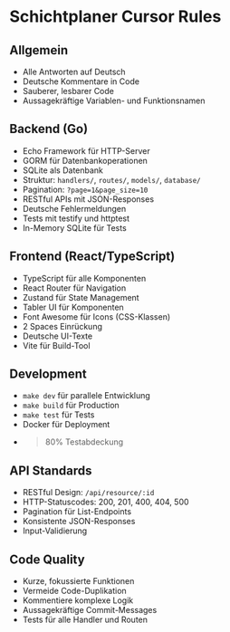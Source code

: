 # Schichtplaner Cursor Rules

## Allgemein
- Alle Antworten auf Deutsch
- Deutsche Kommentare in Code
- Sauberer, lesbarer Code
- Aussagekräftige Variablen- und Funktionsnamen

## Backend (Go)
- Echo Framework für HTTP-Server
- GORM für Datenbankoperationen
- SQLite als Datenbank
- Struktur: `handlers/`, `routes/`, `models/`, `database/`
- Pagination: `?page=1&page_size=10`
- RESTful APIs mit JSON-Responses
- Deutsche Fehlermeldungen
- Tests mit testify und httptest
- In-Memory SQLite für Tests

## Frontend (React/TypeScript)
- TypeScript für alle Komponenten
- React Router für Navigation
- Zustand für State Management
- Tabler UI für Komponenten
- Font Awesome für Icons (CSS-Klassen)
- 2 Spaces Einrückung
- Deutsche UI-Texte
- Vite für Build-Tool

## Development
- `make dev` für parallele Entwicklung
- `make build` für Production
- `make test` für Tests
- Docker für Deployment
- >80% Testabdeckung

## API Standards
- RESTful Design: `/api/resource/:id`
- HTTP-Statuscodes: 200, 201, 400, 404, 500
- Pagination für List-Endpoints
- Konsistente JSON-Responses
- Input-Validierung

## Code Quality
- Kurze, fokussierte Funktionen
- Vermeide Code-Duplikation
- Kommentiere komplexe Logik
- Aussagekräftige Commit-Messages
- Tests für alle Handler und Routen 